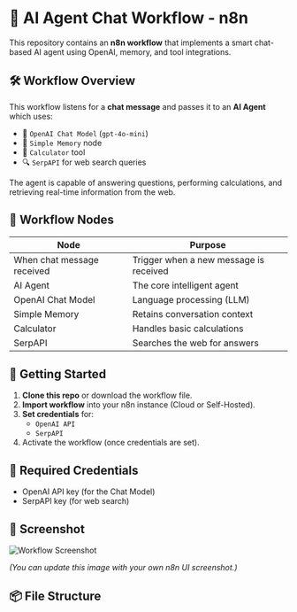 # 🧠 AI Agent Chat Workflow - n8n

This repository contains an **n8n workflow** that implements a smart chat-based AI agent using OpenAI, memory, and tool integrations.

## 🛠️ Workflow Overview

This workflow listens for a **chat message** and passes it to an **AI Agent** which uses:

- 🤖 `OpenAI Chat Model` (`gpt-4o-mini`)
- 🧠 `Simple Memory` node
- 🧮 `Calculator` tool
- 🔍 `SerpAPI` for web search queries

The agent is capable of answering questions, performing calculations, and retrieving real-time information from the web.

## 📂 Workflow Nodes

| Node                   | Purpose                            |
|------------------------|------------------------------------|
| When chat message received | Trigger when a new message is received |
| AI Agent               | The core intelligent agent         |
| OpenAI Chat Model      | Language processing (LLM)          |
| Simple Memory          | Retains conversation context       |
| Calculator             | Handles basic calculations         |
| SerpAPI                | Searches the web for answers       |

## 🚀 Getting Started

1. **Clone this repo** or download the workflow file.
2. **Import workflow** into your n8n instance (Cloud or Self-Hosted).
3. **Set credentials** for:
   - `OpenAI API`
   - `SerpAPI`
4. Activate the workflow (once credentials are set).

## 🔐 Required Credentials

- OpenAI API key (for the Chat Model)
- SerpAPI key (for web search)

## 📸 Screenshot

![Workflow Screenshot](./assets/workflow.png)

*(You can update this image with your own n8n UI screenshot.)*

## 📦 File Structure

